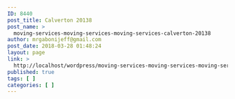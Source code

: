 ```yaml
---
ID: 8440
post_title: Calverton 20138
post_name: >
  moving-services-moving-services-moving-services-calverton-20138
author: mrgabonijeff@gmail.com
post_date: 2018-03-28 01:48:24
layout: page
link: >
  http://localhost/wordpress/moving-services-moving-services-moving-services-calverton-20138/
published: true
tags: [ ]
categories: [ ]
---
```

